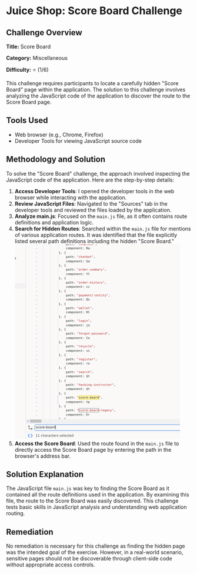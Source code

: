 # Juice Shop: Score Board Challenge

## Challenge Overview

**Title:** Score Board

**Category:** Miscellaneous

**Difficulty:** ⭐ (1/6)

This challenge requires participants to locate a carefully hidden "Score Board" page within the application. The solution to this challenge involves analyzing the JavaScript code of the application to discover the route to the Score Board page.

## Tools Used

- Web browser (e.g., Chrome, Firefox)
- Developer Tools for viewing JavaScript source code

## Methodology and Solution

To solve the "Score Board" challenge, the approach involved inspecting the JavaScript code of the application. Here are the step-by-step details:

1. **Access Developer Tools**: I opened the developer tools in the web browser while interacting with the application.
2. **Review JavaScript Files**: Navigated to the "Sources" tab in the developer tools and reviewed the files loaded by the application.
3. **Analyze main.js**: Focused on the `main.js` file, as it often contains route definitions and application logic.
4. **Search for Hidden Routes**: Searched within the `main.js` file for mentions of various application routes. It was identified that the file explicitly listed several path definitions including the hidden "Score Board."
![scoreboard](../assets/difficulty1/scoreboard.png)
5. **Access the Score Board**: Used the route found in the `main.js` file to directly access the Score Board page by entering the path in the browser's address bar.

## Solution Explanation

The JavaScript file `main.js` was key to finding the Score Board as it contained all the route definitions used in the application. By examining this file, the route to the Score Board was easily discovered. This challenge tests basic skills in JavaScript analysis and understanding web application routing.

## Remediation

No remediation is necessary for this challenge as finding the hidden page was the intended goal of the exercise. However, in a real-world scenario, sensitive pages should not be discoverable through client-side code without appropriate access controls.




